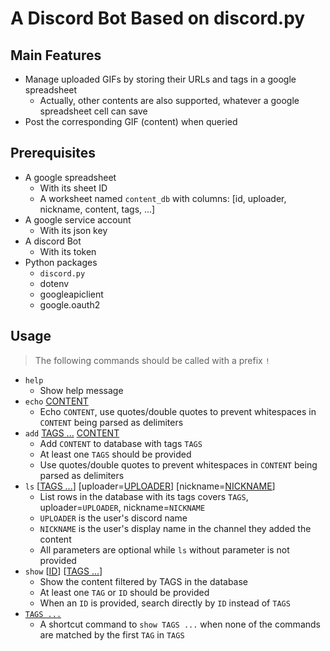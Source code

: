 # A Discord Bot Based on discord.py

## Main Features
- Manage uploaded GIFs by storing their URLs and tags in a google spreadsheet
    - Actually, other contents are also supported, whatever a google spreadsheet cell can save
- Post the corresponding GIF (content) when queried

## Prerequisites
- A google spreadsheet
    - With its sheet ID
    - A worksheet named `content_db` with columns: [id, uploader, nickname, content, tags, ...]
- A google service account
    - With its json key
- A discord Bot
    - With its token
- Python packages
    - `discord.py`
    - dotenv
    - googleapiclient
    - google.oauth2

## Usage
> The following commands should be called with a prefix `!`

- `help`
    - Show help message
- `echo` <u>CONTENT</u>
    - Echo `CONTENT`, use quotes/double quotes to prevent whitespaces in `CONTENT` being parsed as delimiters
- `add` <u>TAGS ...</u> <u>CONTENT</u>
    - Add `CONTENT` to database with tags `TAGS`
    - At least one `TAGS` should be provided
    - Use quotes/double quotes to prevent whitespaces in `CONTENT` being parsed as delimiters
- `ls` [<u>TAGS ...</u>] [uploader=<u>UPLOADER</u>] [nickname=<u>NICKNAME</u>]
    - List rows in the database with its tags covers `TAGS`, uploader=`UPLOADER`, nickname=`NICKNAME`
    - `UPLOADER` is the user's discord name
    - `NICKNAME` is the user's display name in the channel they added the content
    - All parameters are optional while `ls` without parameter is not provided
- `show` [<u>ID</u>] [<u>TAGS ...</u>]
    - Show the content filtered by TAGS in the database
    - At least one `TAG` or `ID` should be provided
    - When an `ID` is provided, search directly by `ID` instead of `TAGS`
- <u>`TAGS ...`</u>
    - A shortcut command to `show TAGS ...` when none of the commands are matched by the first `TAG` in `TAGS`
